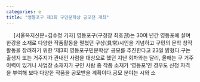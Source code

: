 ```yaml
---
categories: e
title: "영등포구 제3회 구민문학상 공모전 개최"
---
```

&nbsp;&nbsp;&nbsp;&nbsp; [서울복지신문=김수정 기자] 영등포구(구청장 최호권)는 30여 년간 영등포에 살며 한강을 소재로 다양한 작품활동을 펼쳤던 구상(具常)시인을 기념하고 구민의 문학 창작활동을 장려하기 위한 ‘제3회 영등포구민문학상’ 공모를 추진한다고 23일 밝혔다.구는 출생지 또는 거주지가 관내인 사람을 대상으로 했던 지난 회차와는 달리, 올해는 구 거주 이력이 있거나 사업장 소재지가 구인 사람 중 작품 소재가 ‘영등포’인 경우도 신청 자격을 부여해 보다 다양한 작품을 공모받을 계획이다.공모 분야는 시와 소
